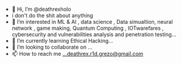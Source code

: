 - 👋 Hi, I’m @deathrexholo
- i don't do the shit about anything 
- 👀 I’m interested in ML & AI , data science , Data simualtion, neural network , game making, Quantum Computing , IOTwarefares , cybersecurity  and vulnerabilities analysis and penetration testing...
- 🌱 I’m currently learning Ethical Hacking...
- 💞️ I’m looking to collaborate on ...
- 📫 How to reach me ...deathrex.r1d.grezo@gmail.com

<!---
deathrexholo/deathrexholo is a ✨ special ✨ repository because its `README.md` (this file) appears on your GitHub profile.
You can click the Preview link to take a look at your changes.
--->
